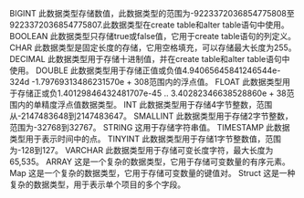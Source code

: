 BIGINT 
此数据类型存储数值，此数据类型的范围为-9223372036854775808至9223372036854775807.此数据类型在create table和alter table语句中使用。 
BOOLEAN 
此数据类型只存储true或false值，它用于create table语句的列定义。 
CHAR 
此数据类型是固定长度的存储，它用空格填充，可以存储最大长度为255。 
DECIMAL 
此数据类型用于存储十进制值，并在create table和alter table语句中使用。 
DOUBLE 
此数据类型用于存储正值或负值4.94065645841246544e-324d -1.79769313486231570e + 308范围内的浮点值。 
FLOAT 
此数据类型用于存储正或负1.40129846432481707e-45 .. 3.40282346638528860e + 38范围内的单精度浮点值数据类型。 
INT 
此数据类型用于存储4字节整数，范围从-2147483648到2147483647。 
SMALLINT 
此数据类型用于存储2字节整数，范围为-32768到32767。 
STRING 
这用于存储字符串值。 
TIMESTAMP 
此数据类型用于表示时间中的点。 
TINYINT 
此数据类型用于存储1字节整数值，范围为-128到127。 
VARCHAR 
此数据类型用于存储可变长度字符，最大长度为65,535。 
ARRAY 
这是一个复杂的数据类型，它用于存储可变数量的有序元素。 
Map 
这是一个复杂的数据类型，它用于存储可变数量的键值对。 
Struct 
这是一种复杂的数据类型，用于表示单个项目的多个字段。